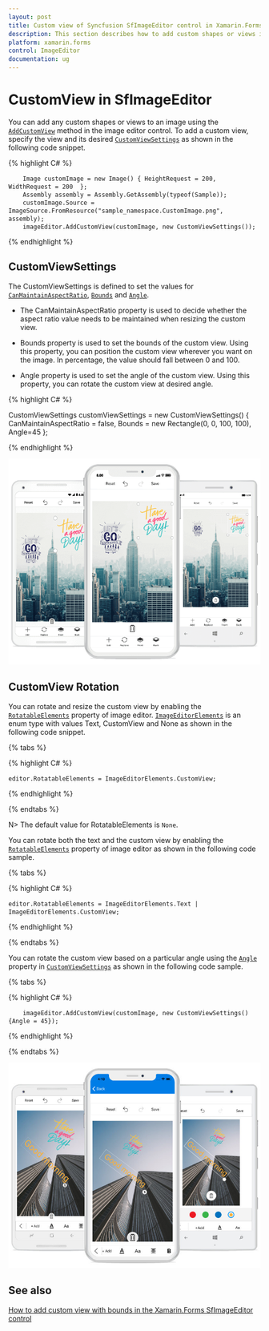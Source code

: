 ```yaml
---
layout: post
title: Custom view of Syncfusion SfImageEditor control in Xamarin.Forms
description: This section describes how to add custom shapes or views in SfImageEditor control for Xamarin.Forms patform
platform: xamarin.forms
control: ImageEditor
documentation: ug
---
```


# CustomView in SfImageEditor

You can add any custom shapes or views to an image using the [`AddCustomView`](https://help.syncfusion.com/cr/xamarin/Syncfusion.SfImageEditor.XForms.SfImageEditor.html#Syncfusion_SfImageEditor_XForms_SfImageEditor_AddCustomView_System_Object_Syncfusion_SfImageEditor_XForms_CustomViewSettings_) method in the image editor control. To add a custom view, specify the view and its desired [`CustomViewSettings`](https://help.syncfusion.com/cr/xamarin/Syncfusion.SfImageEditor.XForms.CustomViewSettings.html) as shown in the following code snippet.

{% highlight C# %}

        Image customImage = new Image() { HeightRequest = 200, WidthRequest = 200  };
        Assembly assembly = Assembly.GetAssembly(typeof(Sample));
        customImage.Source = ImageSource.FromResource("sample_namespace.CustomImage.png", assembly);
        imageEditor.AddCustomView(customImage, new CustomViewSettings());
  
{% endhighlight %}

## CustomViewSettings

The CustomViewSettings is defined to set the values for [`CanMaintainAspectRatio`](https://help.syncfusion.com/cr/xamarin/Syncfusion.SfImageEditor.XForms.CustomViewSettings.html#Syncfusion_SfImageEditor_XForms_CustomViewSettings_CanMaintainAspectRatio), [`Bounds`](https://help.syncfusion.com/cr/xamarin/Syncfusion.SfImageEditor.XForms.CustomViewSettings.html#Syncfusion_SfImageEditor_XForms_CustomViewSettings_Bounds) and [`Angle`](https://help.syncfusion.com/cr/xamarin/Syncfusion.SfImageEditor.XForms.CustomViewSettings.html#Syncfusion_SfImageEditor_XForms_CustomViewSettings_Angle).

* The CanMaintainAspectRatio property is used to decide whether the aspect ratio value needs to be maintained when resizing the custom view.

* Bounds property is used to set the bounds of the custom view. Using this property, you can position the custom view wherever you want on the image. In percentage, the value should fall between 0 and 100.

* Angle property is used to set the angle of the custom view. Using this property, you can rotate the custom view at desired angle.

{% highlight C# %}

CustomViewSettings customViewSettings = new CustomViewSettings()
{
    CanMaintainAspectRatio = false,
    Bounds = new Rectangle(0, 0, 100, 100),
    Angle=45
};

{% endhighlight %}

![SfImageEditor](ImageEditor_images/CustomView.png)

## CustomView Rotation

You can rotate and resize the custom view by enabling the [`RotatableElements`](https://help.syncfusion.com/cr/xamarin/Syncfusion.SfImageEditor.XForms.SfImageEditor.html#Syncfusion_SfImageEditor_XForms_SfImageEditor_RotatableElements) property of image editor. [`ImageEditorElements`](https://help.syncfusion.com/cr/xamarin/Syncfusion.SfImageEditor.XForms.ImageEditorElements.html) is an enum type with values Text, CustomView and None as shown in the following code snippet.

{% tabs %}

{% highlight C# %}

    editor.RotatableElements = ImageEditorElements.CustomView;   

{% endhighlight %}

{% endtabs %}

N> The default value for RotatableElements is `None`.

You can rotate both the text and the custom view by enabling the [`RotatableElements`](https://help.syncfusion.com/cr/xamarin/Syncfusion.SfImageEditor.XForms.SfImageEditor.html#Syncfusion_SfImageEditor_XForms_SfImageEditor_RotatableElements) property of image editor as shown in the following code sample.

{% tabs %}

{% highlight C# %}

    editor.RotatableElements = ImageEditorElements.Text | ImageEditorElements.CustomView;   

{% endhighlight %}

{% endtabs %}

You can rotate the custom view based on a particular angle using the [`Angle`](https://help.syncfusion.com/cr/xamarin/Syncfusion.SfImageEditor.XForms.CustomViewSettings.html#Syncfusion_SfImageEditor_XForms_CustomViewSettings_Angle) property in [`CustomViewSettings`](https://help.syncfusion.com/cr/xamarin/Syncfusion.SfImageEditor.XForms.CustomViewSettings.html) as shown in the following code sample. 

{% tabs %}

{% highlight C# %}

        imageEditor.AddCustomView(customImage, new CustomViewSettings(){Angle = 45});    

{% endhighlight %}

{% endtabs %}

![SfImageEditor](ImageEditor_images/rotation.jpg)

## See also

[How to add custom view with bounds in the Xamarin.Forms SfImageEditor control](https://www.syncfusion.com/kb/10620/how-to-add-custom-view-with-bounds-in-the-xamarin-forms-sfimageeditor-control)
